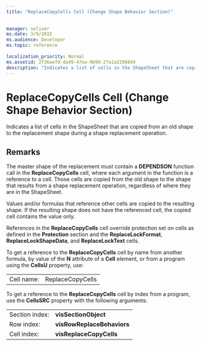 ```yaml
---
title: "ReplaceCopyCells Cell (Change Shape Behavior Section)"
 
 
manager: soliver
ms.date: 3/9/2015
ms.audience: Developer
ms.topic: reference
 
localization_priority: Normal
ms.assetid: 2f36aefd-da49-47ea-9b90-2fa1a2298849
description: "Indicates a list of cells in the ShapeSheet that are copied from an old shape to the replacement shape during a shape replacement operation."
---
```


# ReplaceCopyCells Cell (Change Shape Behavior Section)

Indicates a list of cells in the ShapeSheet that are copied from an old shape to the replacement shape during a shape replacement operation. 
  
## Remarks

The master shape of the replacement must contain a **DEPENDSON** function call in the **ReplaceCopyCells** cell, where each argument in the function is a reference to a cell. Those cells are copied from the old shape to the shape that results from a shape replacement operation, regardless of where they are in the ShapeSheet. 
  
Values and/or formulas that reference other cells are copied to the resulting shape. If the resulting shape does not have the referenced cell, the copied cell contains the value only. 
  
References in the **ReplaceCopyCells** cell override protection set on cells as defined in the **Protection** section and the **ReplaceLockFormat**, **ReplaceLockShapeData**, and **ReplaceLockText** cells. 
  
To get a reference to the **ReplaceCopyCells** cell by name from another formula, by value of the **N** attribute of a **Cell** element, or from a program using the **CellsU** property, use: 
  
|||
|:-----|:-----|
| Cell name:  <br/> | ReplaceCopyCells  <br/> |
   
To get a reference to the **ReplaceCopyCells** cell by index from a program, use the **CellsSRC** property with the following arguments: 
  
|||
|:-----|:-----|
| Section index:  <br/> |**visSectionObject** <br/> |
| Row index:  <br/> |**visRowReplaceBehaviors** <br/> |
| Cell index:  <br/> |**visReplaceCopyCells** <br/> |
   

